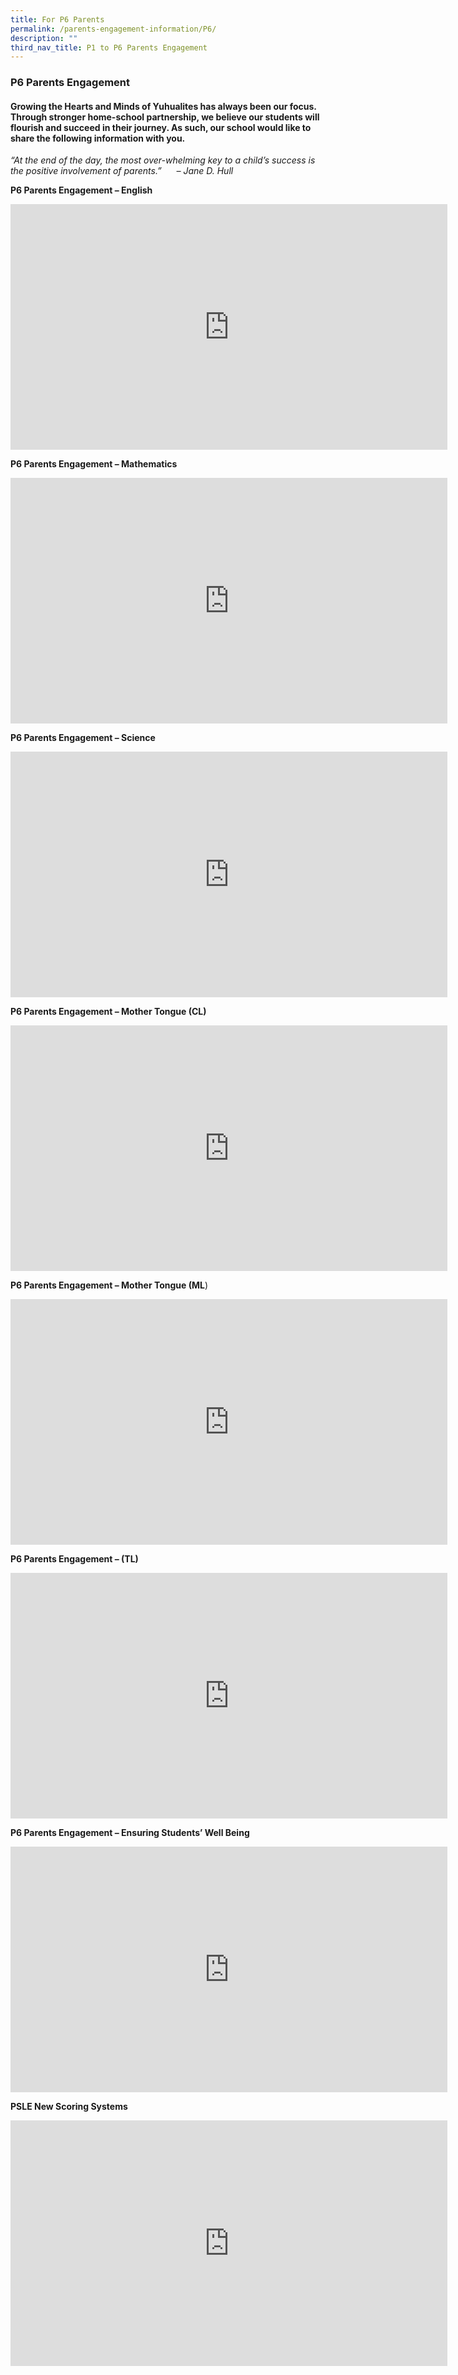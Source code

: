 ```yaml
---
title: For P6 Parents
permalink: /parents-engagement-information/P6/
description: ""
third_nav_title: P1 to P6 Parents Engagement
---
```

### P6 Parents Engagement

#### Growing the Hearts and Minds of Yuhualites has always been our focus. Through stronger home-school partnership, we believe our students will flourish and succeed in their journey. As such, our school would like to share the following information with you.


_“At the end of the day, the most over-whelming key to a child’s success is the positive involvement of parents.”      – Jane D. Hull_

**P6 Parents Engagement – English**

<iframe width="699" height="393" src="https://www.youtube.com/embed/NbNr0EeYux4" title="P6 Parents Engagement EL sharing" frameborder="0" allow="accelerometer; autoplay; clipboard-write; encrypted-media; gyroscope; picture-in-picture; web-share" allowfullscreen></iframe>

**P6 Parents Engagement – Mathematics**

<iframe width="699" height="393" src="https://www.youtube.com/embed/69ghIvU0X6A" title="YouTube video player" frameborder="0" allow="accelerometer; autoplay; clipboard-write; encrypted-media; gyroscope; picture-in-picture" allowfullscreen></iframe>

**P6 Parents Engagement – Science**

<iframe width="699" height="393" src="https://www.youtube.com/embed/9_0tIh2BqU8" title="2023 P6 Subject Briefing SC Updated" frameborder="0" allow="accelerometer; autoplay; clipboard-write; encrypted-media; gyroscope; picture-in-picture; web-share" allowfullscreen></iframe>

**P6 Parents Engagement – Mother Tongue (CL)**

<iframe width="699" height="393" src="https://www.youtube.com/embed/En1SZERh9-A" title="P6 Parents Engagement CL sharing" frameborder="0" allow="accelerometer; autoplay; clipboard-write; encrypted-media; gyroscope; picture-in-picture; web-share" allowfullscreen></iframe>

**P6 Parents Engagement – Mother Tongue (ML**)

<iframe width="699" height="393" src="https://www.youtube.com/embed/jINdPnO3_Xo" title="YouTube video player" frameborder="0" allow="accelerometer; autoplay; clipboard-write; encrypted-media; gyroscope; picture-in-picture" allowfullscreen></iframe>

**P6 Parents Engagement – (TL)**
<iframe width="699" height="393" src="https://www.youtube.com/embed/zdmwef3j6o0" title="YouTube video player" frameborder="0" allow="accelerometer; autoplay; clipboard-write; encrypted-media; gyroscope; picture-in-picture; web-share" allowfullscreen></iframe>

**P6 Parents Engagement – Ensuring Students’ Well Being**

<iframe width="699" height="393" src="https://www.youtube.com/embed/RVRuM2xUz4o" title="YouTube video player" frameborder="0" allow="accelerometer; autoplay; clipboard-write; encrypted-media; gyroscope; picture-in-picture" allowfullscreen></iframe>

**PSLE New Scoring Systems**

<iframe width="699" height="393" src="https://www.youtube.com/embed/iOAsWjVBcMc" title="YouTube video player" frameborder="0" allow="accelerometer; autoplay; clipboard-write; encrypted-media; gyroscope; picture-in-picture" allowfullscreen></iframe>